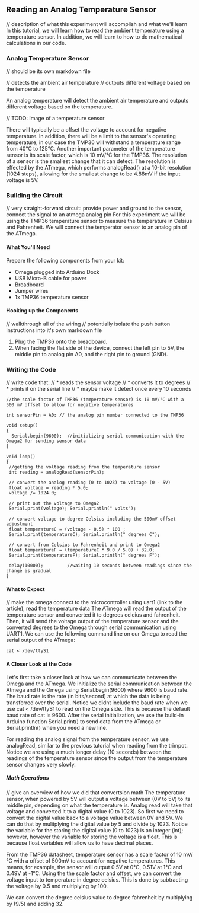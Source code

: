 ## Reading an Analog Temperature Sensor

// description of what this experiment will accomplish and what we'll learn
In this tutorial, we will learn how to read the ambient temperature using a temperature sensor. In addition, we will learn to how to do mathematical calculations in our code.

### Analog Temperature Sensor
// should be its own markdown file

// detects the ambient air temperature
// outputs different voltage based on the temperature

An analog temperature will detect the ambient air temperature and outputs different voltage based on the temperature. 

// TODO: Image of a temperature sensor

There will typically be a offset the voltage to account for negative temperature. In addition, there will be a limit to the sensor's operating temperature, in our case the TMP36 will withstand a temperature range from 40°C to 125°C. Another important parameter of the temperature sensor is its scale factor, which is 10 mV/°C for the TMP36. The resolution of a sensor is the smallest change that it can detect. The resolution is effected by the ATmega, which performs analogRead() at a 10-bit resolution (1024 steps), allowing for the smallest change to be 4.88mV if the input voltage is 5V.

### Building the Circuit

// very straight-forward circuit: provide power and ground to the sensor, connect the signal to an atmega analog pin
For this experiment we will be using the TMP36 temperature sensor to measure the temperature in Celsius and Fahrenheit. We will connect the temperator sensor to an analog pin of the ATmega.

#### What You'll Need

Prepare the following components from your kit:

* Omega plugged into Arduino Dock
* USB Micro-B cable for power
* Breadboard
* Jumper wires
* 1x TMP36 temperature sensor

#### Hooking up the Components

// walkthrough all of the wiring
// potentially isolate the push button instructions into it's own markdown file

1. Plug the TMP36 onto the breadboard.
2. When facing the flat side of the device, connect the left pin to 5V, the middle pin to analog pin A0, and the right pin to ground (GND). 

### Writing the Code

// write code that:
//  * reads the sensor voltage
//  * converts it to degrees
//  * prints it on the serial line
//    * maybe make it detect once every 10 seconds

``` arduino
//the scale factor of TMP36 (temperature sensor) is 10 mV/°C with a 500 mV offset to allow for negative temperatures

int sensorPin = A0; // the analog pin number connected to the TMP36
                                           
void setup()
{
  Serial.begin(9600);  //initializing serial communication with the Omega2 for sending sensor data
}
 
void loop()
{
 //getting the voltage reading from the temperature sensor
 int reading = analogRead(sensorPin);  
 
 // convert the analog reading (0 to 1023) to voltage (0 - 5V)
 float voltage = reading * 5.0;
 voltage /= 1024.0; 
 
 // print out the voltage to Omega2
 Serial.print(voltage); Serial.println(" volts");
 
 // convert voltage to degree Celsius including the 500mV offset adjustment
 float temperatureC = (voltage - 0.5) * 100 ;  
 Serial.print(temperatureC); Serial.println(" degrees C");
 
 // convert from Celsius to Fahrenheit and print to Omega2
 float temperatureF = (temperatureC * 9.0 / 5.0) + 32.0;
 Serial.print(temperatureF); Serial.println(" degrees F");
 
 delay(10000);         //waiting 10 seconds between readings since the change is gradual
}
```

#### What to Expect

// make the omega connect to the microcontroller using uart1 (link to the article), read the temperature data
The ATmega will read the output of the temperature sensor and converted it to degrees celcius and fahrenheit. Then, it will send the voltage output of the temperature sensor and the converted degrees to the Omega through serial communication using UART1. We can use the following command line on our Omega to read the serial output of the ATmega:

```
cat < /dev/ttyS1
```

#### A Closer Look at the Code

Let's first take a closer look at how we can communicate between the Omega and the ATmega. We initialize the serial communication between the Atmega and the Omega using Serial.begin(9600) where 9600 is baud rate. The baud rate is the rate (in bits/second) at which the data is being transferred over the serial. Notice we didnt include the baud rate when we use cat < /dev/ttyS1 to read on the Omega side. This is because the default baud rate of cat is 9600. After the serial initialization, we use the build-in Arduino function Serial.print() to send data from the ATmega or Serial.println() when you need a new line.

For reading the analog signal from the temperature sensor, we use analogRead, similar to the previous tutorial when reading from the trimpot. Notice we are using a much longer delay (10 seconds) between the readings of the temperature sensor since the output from the temperature sensor changes very slowly. 

##### Math Operations

// give an overview of how we did that convertsion math
The temperature sensor, when powered by 5V will output a voltage between (0V to 5V) to its middle pin, depending on what the temperature is. Analog read will take that voltage and converted it to a digital value (0 to 1023). So first we need to convert the digital value back to a voltage value between 0V and 5V. We can do that by mulitplying the digital value by 5 and divide by 1023. Notice the variable for the storing the digital value (0 to 1023) is an integer (int); however, however the variable for storing the voltage is a float. This is because float variables will allow us to have decimal places.

From the TMP36 datasheet, temperature sensor has a scale factor of 10 mV/°C with a offset of 500mV to account for negative temperatures. This means, for example, the sensor will output 0.5V at 0°C, 0.51V at 1°C and 0.49V at -1°C. Using the the scale factor and offset, we can convert the voltage input to temperature in degree celsius. This is done by subtracting the voltage by 0.5 and multiplying by 100.

We can convert the degree celsius value to degree fahrenheit by multiplying by (9/5) and adding 32.